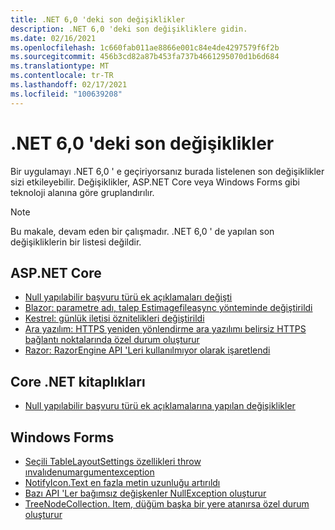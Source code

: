 ```yaml
---
title: .NET 6,0 'deki son değişiklikler
description: .NET 6,0 'deki son değişikliklere gidin.
ms.date: 02/16/2021
ms.openlocfilehash: 1c660fab011ae8866e001c84e4de4297579f6f2b
ms.sourcegitcommit: 456b3cd82a87b453fa737b4661295070d1b6d684
ms.translationtype: MT
ms.contentlocale: tr-TR
ms.lasthandoff: 02/17/2021
ms.locfileid: "100639208"
---
```

# <a name="breaking-changes-in-net-60"></a>.NET 6,0 'deki son değişiklikler

Bir uygulamayı .NET 6,0 ' e geçiriyorsanız burada listelenen son değişiklikler sizi etkileyebilir. Değişiklikler, ASP.NET Core veya Windows Forms gibi teknoloji alanına göre gruplandırılır.

> [!NOTE]
> Bu makale, devam eden bir çalışmadır. .NET 6,0 ' de yapılan son değişikliklerin bir listesi değildir.

## <a name="aspnet-core"></a>ASP.NET Core

- [Null yapılabilir başvuru türü ek açıklamaları değişti](aspnet-core/6.0/nullable-reference-type-annotations-changed.md)
- [Blazor: parametre adı, talep Estimagefileasync yönteminde değiştirildi](aspnet-core/6.0/blazor-parameter-name-changed-in-method.md)
- [Kestrel: günlük iletisi öznitelikleri değiştirildi](aspnet-core/6.0/kestrel-log-message-attributes-changed.md)
- [Ara yazılım: HTTPS yeniden yönlendirme ara yazılımı belirsiz HTTPS bağlantı noktalarında özel durum oluşturur](aspnet-core/6.0/middleware-ambiguous-https-ports-exception.md)
- [Razor: RazorEngine API 'Leri kullanılmıyor olarak işaretlendi](aspnet-core/6.0/razor-engine-apis-obsolete.md)

## <a name="core-net-libraries"></a>Core .NET kitaplıkları

- [Null yapılabilir başvuru türü ek açıklamalarına yapılan değişiklikler](core-libraries/6.0/nullable-ref-type-annotation-changes.md)

## <a name="windows-forms"></a>Windows Forms

- [Seçili TableLayoutSettings özellikleri throw ınvalıdenumargumentexception](windows-forms/6.0/tablelayoutsettings-apis-throw-invalidenumargumentexception.md)
- [NotifyIcon.Text en fazla metin uzunluğu artırıldı](windows-forms/6.0/notifyicon-text-max-text-length-increased.md)
- [Bazı API 'Ler bağımsız değişkenler NullException oluşturur](windows-forms/6.0/apis-throw-argumentnullexception.md)
- [TreeNodeCollection. Item, düğüm başka bir yere atanırsa özel durum oluşturur](windows-forms/6.0/treenodecollection-item-throws-argumentexception.md)
